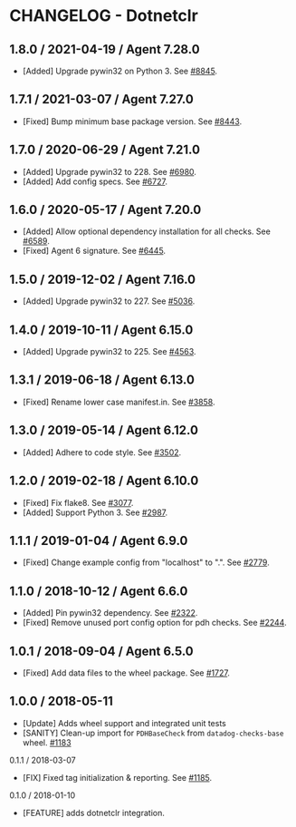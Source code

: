 # CHANGELOG - Dotnetclr

## 1.8.0 / 2021-04-19 / Agent 7.28.0

* [Added] Upgrade pywin32 on Python 3. See [#8845](https://github.com/DataDog/integrations-core/pull/8845).

## 1.7.1 / 2021-03-07 / Agent 7.27.0

* [Fixed] Bump minimum base package version. See [#8443](https://github.com/DataDog/integrations-core/pull/8443).

## 1.7.0 / 2020-06-29 / Agent 7.21.0

* [Added] Upgrade pywin32 to 228. See [#6980](https://github.com/DataDog/integrations-core/pull/6980).
* [Added] Add config specs. See [#6727](https://github.com/DataDog/integrations-core/pull/6727).

## 1.6.0 / 2020-05-17 / Agent 7.20.0

* [Added] Allow optional dependency installation for all checks. See [#6589](https://github.com/DataDog/integrations-core/pull/6589).
* [Fixed] Agent 6 signature. See [#6445](https://github.com/DataDog/integrations-core/pull/6445).

## 1.5.0 / 2019-12-02 / Agent 7.16.0

* [Added] Upgrade pywin32 to 227. See [#5036](https://github.com/DataDog/integrations-core/pull/5036).

## 1.4.0 / 2019-10-11 / Agent 6.15.0

* [Added] Upgrade pywin32 to 225. See [#4563](https://github.com/DataDog/integrations-core/pull/4563).

## 1.3.1 / 2019-06-18 / Agent 6.13.0

* [Fixed] Rename lower case manifest.in. See [#3858](https://github.com/DataDog/integrations-core/pull/3858).

## 1.3.0 / 2019-05-14 / Agent 6.12.0

* [Added] Adhere to code style. See [#3502](https://github.com/DataDog/integrations-core/pull/3502).

## 1.2.0 / 2019-02-18 / Agent 6.10.0

* [Fixed] Fix flake8. See [#3077](https://github.com/DataDog/integrations-core/pull/3077).
* [Added] Support Python 3. See [#2987](https://github.com/DataDog/integrations-core/pull/2987).

## 1.1.1 / 2019-01-04 / Agent 6.9.0

* [Fixed] Change example config from "localhost" to ".". See [#2779][1].

## 1.1.0 / 2018-10-12 / Agent 6.6.0

* [Added] Pin pywin32 dependency. See [#2322][2].
* [Fixed] Remove unused port config option for pdh checks. See [#2244][3].

## 1.0.1 / 2018-09-04 / Agent 6.5.0

* [Fixed] Add data files to the wheel package. See [#1727][4].

## 1.0.0 / 2018-05-11

* [Update] Adds wheel support and integrated unit tests
* [SANITY] Clean-up import for `PDHBaseCheck` from `datadog-checks-base` wheel. [#1183][5]

0.1.1 / 2018-03-07

* [FIX] Fixed tag initialization & reporting. See [#1185][6].

0.1.0 / 2018-01-10

* [FEATURE] adds dotnetclr integration.

<!--- The following link definition list is generated by PimpMyChangelog --->
[1]: https://github.com/DataDog/integrations-core/pull/2779
[2]: https://github.com/DataDog/integrations-core/pull/2322
[3]: https://github.com/DataDog/integrations-core/pull/2244
[4]: https://github.com/DataDog/integrations-core/pull/1727
[5]: https://github.com/DataDog/integrations-core/issues/1183
[6]: https://github.com/DataDog/integrations-core/issues/1185
